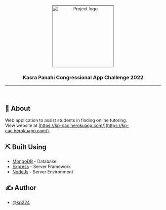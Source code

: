 <p align="center">
  <a href="" rel="noopener">
 <img width=200px height=200px src="https://i.imgur.com/6wj0hh6.jpg" alt="Project logo"></a>
</p>

<h3 align="center">Kasra Panahi Congressional App Challenge 2022</h3>

<div align="center">

</div>

---

<br>

## 🧐 About <a name = "about"></a>

Web application to assist students in finding online tutoring.
<br>
View website at [https://kp-cac.herokuapp.com/](https://kp-cac.herokuapp.com/).

## ⛏️ Built Using <a name = "built_using"></a>

- [MongoDB](https://www.mongodb.com/) - Database
- [Express](https://expressjs.com/) - Server Framework
- [NodeJs](https://nodejs.org/en/) - Server Environment

## ✍️ Author <a name = "author"></a>

- [@kp224](https://github.com/kp224)


